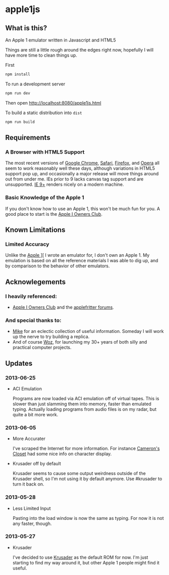 # apple1js

## What is this?

An Apple 1 emulator written in Javascript and HTML5

Things are still a little rough around the edges right now, hopefully I will have more time to clean things up.

First

```sh
npm install
```

To run a development server

```sh
npm run dev
```

Then open
[http://localhost:8080/apple1js.html](http://localhost:8080/apple1js.html)

To build a static distribution into `dist`

```sh
npm run build
```

## Requirements

### A Browser with HTML5 Support

The most recent versions of [Google Chrome](http://www.google.com/chrome/), [Safari](http://www.apple.com/safari/), [Firefox](http://www.firefox.com/), and [Opera](http://www.opera.com/) all seem to work reasonably well these days, although variations in HTML5 support pop up, and occasionally a major release will move things around out from under me. IEs prior to 9 lacks canvas tag support and are unsupported. [IE 9+](http://windows.microsoft.com/ie9) renders nicely on a modern machine.

### Basic Knowledge of the Apple 1

If you don't know how to use an Apple 1, this won't be much fun for you. A good place to start is the [Apple I Owners Club](http://applefritter.com/apple1).

## Known Limitations

### Limited Accuracy

Unlike the [Apple \]\[](../apple2js/) I wrote an emulator for, I don't own an Apple 1. My emulation is based on all the reference materials I was able to dig up, and by comparison to the behavior of other emulators.

## Acknowlegements

### I heavily referenced:

* [Apple I Owners Club](http://applefritter.com/apple1) and the [applefritter forums](http://applefritter.com/forum).

### And special thanks to:

*   [Mike](http://www.willegal.net/index.htm) for an eclectic collection of useful information. Someday I will work up the nerve to try building a replica.
*   And of course [Woz](http://www.woz.org), for launching my 30+ years of both silly and practical computer projects.

## Updates

### 2013-06-25

* ACI Emulation

    Programs are now loaded via ACI emulation off of virtual tapes. This is slower than just slamming them into memory, faster than emulated typing. Actually loading programs from audio files is on my radar, but quite a bit more work.

### 2013-06-05

* More Accurater

    I've scraped the Internet for more information. For instance [Cameron's Closet](http://cameronscloset.com/category/apple-1/) had some nice info on character display.

* Krusader off by default

    Krusader seems to cause some output weirdness outside of the Krusader shell, so I'm not using it by default anymore. Use #krusader to turn it back on.

### 2013-05-28

* Less Limited Input

    Pasting into the load window is now the same as typing. For now it is not any faster, though.

### 2013-05-27

* Krusader

    I've decided to use [Krusader](http://school.anhb.uwa.edu.au/personalpages/kwessen/apple1/Krusader.htm) as the default ROM for now. I'm just starting to find my way around it, but other Apple 1 people might find it useful.
